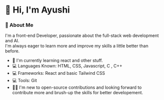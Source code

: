 # :wave: Hi, I'm Ayushi  
### :star2: About Me   
I'm a front-end Developer, passionate about the full-stack web development and AI.  
I'm always eager to learn more and improve my skills a little better than before.  
* :seedling: I'm currently learning react and other stuff.
* :computer: Languages Known: HTML, CSS, Javascript, C , C++
* :computer: Frameworks: React and basic Tailwind CSS
* :computer: Tools: Git
* :dancing_women: I'm new to open-source contributions and looking forward to contribute more and brush-up the skills for better developement.
